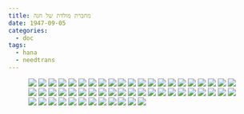 ```yaml
---
title: מחברת מולדת של חנה
date: 1947-09-05
categories:
  - doc
tags:
  - hana
  - needtrans
---
```


<figure class="half">
    <a  href="/haskindocs/assets/images/1947-09-05-hana-moledet-01.jpg">
    <img src="/haskindocs/assets/images/1947-09-05-hana-moledet-01.jpg"></a>
    <a  href="/haskindocs/assets/images/1947-09-05-hana-moledet-02.jpg">
    <img src="/haskindocs/assets/images/1947-09-05-hana-moledet-02.jpg"></a>
    <a  href="/haskindocs/assets/images/1947-09-05-hana-moledet-03.jpg">
    <img src="/haskindocs/assets/images/1947-09-05-hana-moledet-03.jpg"></a>
    <a  href="/haskindocs/assets/images/1947-09-05-hana-moledet-04.jpg">
    <img src="/haskindocs/assets/images/1947-09-05-hana-moledet-04.jpg"></a>
    <a  href="/haskindocs/assets/images/1947-09-05-hana-moledet-05.jpg">
    <img src="/haskindocs/assets/images/1947-09-05-hana-moledet-05.jpg"></a>
    <a  href="/haskindocs/assets/images/1947-09-05-hana-moledet-06.jpg">
    <img src="/haskindocs/assets/images/1947-09-05-hana-moledet-06.jpg"></a>
    <a  href="/haskindocs/assets/images/1947-09-05-hana-moledet-07.jpg">
    <img src="/haskindocs/assets/images/1947-09-05-hana-moledet-07.jpg"></a>
    <a  href="/haskindocs/assets/images/1947-09-05-hana-moledet-08.jpg">
    <img src="/haskindocs/assets/images/1947-09-05-hana-moledet-08.jpg"></a>
    <a  href="/haskindocs/assets/images/1947-09-05-hana-moledet-09.jpg">
    <img src="/haskindocs/assets/images/1947-09-05-hana-moledet-09.jpg"></a>
    <a  href="/haskindocs/assets/images/1947-09-05-hana-moledet-10.jpg">
    <img src="/haskindocs/assets/images/1947-09-05-hana-moledet-10.jpg"></a>
    <a  href="/haskindocs/assets/images/1947-09-05-hana-moledet-11.jpg">
    <img src="/haskindocs/assets/images/1947-09-05-hana-moledet-11.jpg"></a>
    <a  href="/haskindocs/assets/images/1947-09-05-hana-moledet-12.jpg">
    <img src="/haskindocs/assets/images/1947-09-05-hana-moledet-12.jpg"></a>
    <a  href="/haskindocs/assets/images/1947-09-05-hana-moledet-13.jpg">
    <img src="/haskindocs/assets/images/1947-09-05-hana-moledet-13.jpg"></a>
    <a  href="/haskindocs/assets/images/1947-09-05-hana-moledet-14.jpg">
    <img src="/haskindocs/assets/images/1947-09-05-hana-moledet-14.jpg"></a>
    <a  href="/haskindocs/assets/images/1947-09-05-hana-moledet-15.jpg">
    <img src="/haskindocs/assets/images/1947-09-05-hana-moledet-15.jpg"></a>
    <a  href="/haskindocs/assets/images/1947-09-05-hana-moledet-16.jpg">
    <img src="/haskindocs/assets/images/1947-09-05-hana-moledet-16.jpg"></a>
    <a  href="/haskindocs/assets/images/1947-09-05-hana-moledet-17.jpg">
    <img src="/haskindocs/assets/images/1947-09-05-hana-moledet-17.jpg"></a>
    <a  href="/haskindocs/assets/images/1947-09-05-hana-moledet-18.jpg">
    <img src="/haskindocs/assets/images/1947-09-05-hana-moledet-18.jpg"></a>
    <a  href="/haskindocs/assets/images/1947-09-05-hana-moledet-19.jpg">
    <img src="/haskindocs/assets/images/1947-09-05-hana-moledet-19.jpg"></a>
    <a  href="/haskindocs/assets/images/1947-09-05-hana-moledet-20.jpg">
    <img src="/haskindocs/assets/images/1947-09-05-hana-moledet-20.jpg"></a>
    <a  href="/haskindocs/assets/images/1947-09-05-hana-moledet-21.jpg">
    <img src="/haskindocs/assets/images/1947-09-05-hana-moledet-21.jpg"></a>
    <a  href="/haskindocs/assets/images/1947-09-05-hana-moledet-22.jpg">
    <img src="/haskindocs/assets/images/1947-09-05-hana-moledet-22.jpg"></a>
    <a  href="/haskindocs/assets/images/1947-09-05-hana-moledet-23.jpg">
    <img src="/haskindocs/assets/images/1947-09-05-hana-moledet-23.jpg"></a>
    <a  href="/haskindocs/assets/images/1947-09-05-hana-moledet-24.jpg">
    <img src="/haskindocs/assets/images/1947-09-05-hana-moledet-24.jpg"></a>
    <a  href="/haskindocs/assets/images/1947-09-05-hana-moledet-25.jpg">
    <img src="/haskindocs/assets/images/1947-09-05-hana-moledet-25.jpg"></a>
    <a  href="/haskindocs/assets/images/1947-09-05-hana-moledet-26.jpg">
    <img src="/haskindocs/assets/images/1947-09-05-hana-moledet-26.jpg"></a>
    <a  href="/haskindocs/assets/images/1947-09-05-hana-moledet-27.jpg">
    <img src="/haskindocs/assets/images/1947-09-05-hana-moledet-27.jpg"></a>
    <a  href="/haskindocs/assets/images/1947-09-05-hana-moledet-28.jpg">
    <img src="/haskindocs/assets/images/1947-09-05-hana-moledet-28.jpg"></a>
    <a  href="/haskindocs/assets/images/1947-09-05-hana-moledet-29.jpg">
    <img src="/haskindocs/assets/images/1947-09-05-hana-moledet-29.jpg"></a>
    <a  href="/haskindocs/assets/images/1947-09-05-hana-moledet-30.jpg">
    <img src="/haskindocs/assets/images/1947-09-05-hana-moledet-30.jpg"></a>
    <a  href="/haskindocs/assets/images/1947-09-05-hana-moledet-31.jpg">
    <img src="/haskindocs/assets/images/1947-09-05-hana-moledet-31.jpg"></a>
    <a  href="/haskindocs/assets/images/1947-09-05-hana-moledet-32.jpg">
    <img src="/haskindocs/assets/images/1947-09-05-hana-moledet-32.jpg"></a>
    <a  href="/haskindocs/assets/images/1947-09-05-hana-moledet-33.jpg">
    <img src="/haskindocs/assets/images/1947-09-05-hana-moledet-33.jpg"></a>
    <a  href="/haskindocs/assets/images/1947-09-05-hana-moledet-34.jpg">
    <img src="/haskindocs/assets/images/1947-09-05-hana-moledet-34.jpg"></a>
    <a  href="/haskindocs/assets/images/1947-09-05-hana-moledet-35.jpg">
    <img src="/haskindocs/assets/images/1947-09-05-hana-moledet-35.jpg"></a>
    <a  href="/haskindocs/assets/images/1947-09-05-hana-moledet-36.jpg">
    <img src="/haskindocs/assets/images/1947-09-05-hana-moledet-36.jpg"></a>
    <a  href="/haskindocs/assets/images/1947-09-05-hana-moledet-37.jpg">
    <img src="/haskindocs/assets/images/1947-09-05-hana-moledet-37.jpg"></a>
    <a  href="/haskindocs/assets/images/1947-09-05-hana-moledet-38.jpg">
    <img src="/haskindocs/assets/images/1947-09-05-hana-moledet-38.jpg"></a>
    <a  href="/haskindocs/assets/images/1947-09-05-hana-moledet-39.jpg">
    <img src="/haskindocs/assets/images/1947-09-05-hana-moledet-39.jpg"></a>
    <a  href="/haskindocs/assets/images/1947-09-05-hana-moledet-40.jpg">
    <img src="/haskindocs/assets/images/1947-09-05-hana-moledet-40.jpg"></a>
    <a  href="/haskindocs/assets/images/1947-09-05-hana-moledet-41.jpg">
    <img src="/haskindocs/assets/images/1947-09-05-hana-moledet-41.jpg"></a>
    <a  href="/haskindocs/assets/images/1947-09-05-hana-moledet-42.jpg">
    <img src="/haskindocs/assets/images/1947-09-05-hana-moledet-42.jpg"></a>
    <a  href="/haskindocs/assets/images/1947-09-05-hana-moledet-43.jpg">
    <img src="/haskindocs/assets/images/1947-09-05-hana-moledet-43.jpg"></a>
    <a  href="/haskindocs/assets/images/1947-09-05-hana-moledet-44.jpg">
    <img src="/haskindocs/assets/images/1947-09-05-hana-moledet-44.jpg"></a>
    <a  href="/haskindocs/assets/images/1947-09-05-hana-moledet-45.jpg">
    <img src="/haskindocs/assets/images/1947-09-05-hana-moledet-45.jpg"></a>
    <a  href="/haskindocs/assets/images/1947-09-05-hana-moledet-46.jpg">
    <img src="/haskindocs/assets/images/1947-09-05-hana-moledet-46.jpg"></a>
    <a  href="/haskindocs/assets/images/1947-09-05-hana-moledet-47.jpg">
    <img src="/haskindocs/assets/images/1947-09-05-hana-moledet-47.jpg"></a>
    <a  href="/haskindocs/assets/images/1947-09-05-hana-moledet-48.jpg">
    <img src="/haskindocs/assets/images/1947-09-05-hana-moledet-48.jpg"></a>
    <a  href="/haskindocs/assets/images/1947-09-05-hana-moledet-49.jpg">
    <img src="/haskindocs/assets/images/1947-09-05-hana-moledet-49.jpg"></a>
    <a  href="/haskindocs/assets/images/1947-09-05-hana-moledet-50.jpg">
    <img src="/haskindocs/assets/images/1947-09-05-hana-moledet-50.jpg"></a>
    <a  href="/haskindocs/assets/images/1947-09-05-hana-moledet-51.jpg">
    <img src="/haskindocs/assets/images/1947-09-05-hana-moledet-51.jpg"></a>
    <a  href="/haskindocs/assets/images/1947-09-05-hana-moledet-52.jpg">
    <img src="/haskindocs/assets/images/1947-09-05-hana-moledet-52.jpg"></a>
    <a  href="/haskindocs/assets/images/1947-09-05-hana-moledet-53.jpg">
    <img src="/haskindocs/assets/images/1947-09-05-hana-moledet-53.jpg"></a>
    <a  href="/haskindocs/assets/images/1947-09-05-hana-moledet-54.jpg">
    <img src="/haskindocs/assets/images/1947-09-05-hana-moledet-54.jpg"></a>
</figure>

